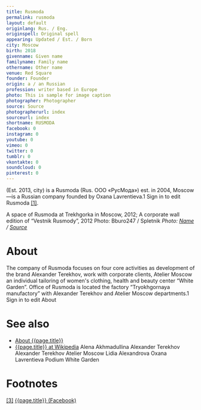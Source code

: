 ```yaml
---
title: Rusmoda
permalink: rusmoda
layout: default
originlang: Rus. / Eng.
originspell: Original spell
appearing: Updated / Est. / Born
city: Moscow
birth: 2018
givenname: Given name
familyname: Family name
othername: Other name
venue: Red Square
founder: Founder
origin: a / an Russian
profession: writer based in Europe
photo: This is sample for image caption
photographer: Photographer
source: Source
photographerurl: index
sourceurl: index
shortname: RUSMODA
facebook: 0
instagram: 0
youtube: 0
vimeo: 0
twitter: 0
tumblr: 0
vkontakte: 0
soundcloud: 0
pinterest: 0
---
```


(Est. 2013, city) is a Rusmoda (Rus. ООО «РусМода») est. in 2004, Moscow—is a Russian company founded by Oxana Lavrentieva.1 Sign in to edit Rusmoda <span id="a1">[\[1\]](#f1)</span>.

A space of Rusmoda at Trekhgorka in Moscow, 2012; A corporate wall edition of “Vestnik Rusmody”, 2012
Photo: Bburo247 / Spletnik
*Photo: [Name](index) / [Source](index)*

# About

The company of Rusmoda focuses on four core activities as development of the brand Alexander Terekhov, work with corporate clients, Atelier Moscow an  individual tailoring of women's clothing, health and beauty center “White Garden”. Office of Rusmoda is located the factory “Tryokhgornaya manufactory” with Alexander Terekhov and Atelier Moscow departments.1 Sign in to edit About


# See also

+ [About {{page.title}}](index)
+ [{{page.title}} at Wikipedia](index)
Alena Akhmadullina
Alexander Terekhov
Alexander Terekhov Atelier Moscow
Lidia Alexandrova
Oxana Lavrentieva
Podium
White Garden

# Footnotes

[[3]](#a3) <span id="f3"></span> [{{page.title}} (Facebook)](index)
